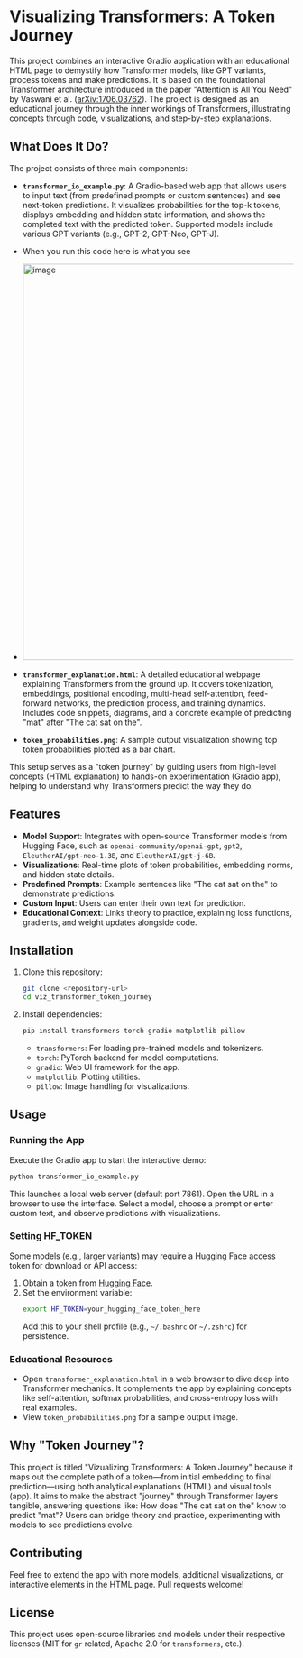 # Visualizing Transformers: A Token Journey

This project combines an interactive Gradio application with an educational HTML page to demystify how Transformer models, like GPT variants, process tokens and make predictions. It is based on the foundational Transformer architecture introduced in the paper "Attention is All You Need" by Vaswani et al. ([arXiv:1706.03762](https://arxiv.org/pdf/1706.03762)). The project is designed as an educational journey through the inner workings of Transformers, illustrating concepts through code, visualizations, and step-by-step explanations.

## What Does It Do?

The project consists of three main components:

- **`transformer_io_example.py`**: A Gradio-based web app that allows users to input text (from predefined prompts or custom sentences) and see next-token predictions. It visualizes probabilities for the top-k tokens, displays embedding and hidden state information, and shows the completed text with the predicted token. Supported models include various GPT variants (e.g., GPT-2, GPT-Neo, GPT-J).

- When you run this code here is what you see

- <img width="1039" height="703" alt="image" src="https://github.com/user-attachments/assets/6bd0ef48-b6f2-47f3-b0cd-3d860b733a99" />


- **`transformer_explanation.html`**: A detailed educational webpage explaining Transformers from the ground up. It covers tokenization, embeddings, positional encoding, multi-head self-attention, feed-forward networks, the prediction process, and training dynamics. Includes code snippets, diagrams, and a concrete example of predicting "mat" after "The cat sat on the".

- **`token_probabilities.png`**: A sample output visualization showing top token probabilities plotted as a bar chart.

This setup serves as a "token journey" by guiding users from high-level concepts (HTML explanation) to hands-on experimentation (Gradio app), helping to understand why Transformers predict the way they do.

## Features

- **Model Support**: Integrates with open-source Transformer models from Hugging Face, such as `openai-community/openai-gpt`, `gpt2`, `EleutherAI/gpt-neo-1.3B`, and `EleutherAI/gpt-j-6B`.
- **Visualizations**: Real-time plots of token probabilities, embedding norms, and hidden state details.
- **Predefined Prompts**: Example sentences like "The cat sat on the" to demonstrate predictions.
- **Custom Input**: Users can enter their own text for prediction.
- **Educational Context**: Links theory to practice, explaining loss functions, gradients, and weight updates alongside code.

## Installation

1. Clone this repository:
   ```bash
   git clone <repository-url>
   cd viz_transformer_token_journey
   ```

2. Install dependencies:
   ```bash
   pip install transformers torch gradio matplotlib pillow
   ```

   - `transformers`: For loading pre-trained models and tokenizers.
   - `torch`: PyTorch backend for model computations.
   - `gradio`: Web UI framework for the app.
   - `matplotlib`: Plotting utilities.
   - `pillow`: Image handling for visualizations.

## Usage

### Running the App
Execute the Gradio app to start the interactive demo:
```bash
python transformer_io_example.py
```
This launches a local web server (default port 7861). Open the URL in a browser to use the interface. Select a model, choose a prompt or enter custom text, and observe predictions with visualizations.

### Setting HF_TOKEN
Some models (e.g., larger variants) may require a Hugging Face access token for download or API access:
1. Obtain a token from [Hugging Face](https://huggingface.co/settings/tokens).
2. Set the environment variable:
   ```bash
   export HF_TOKEN=your_hugging_face_token_here
   ```
   Add this to your shell profile (e.g., `~/.bashrc` or `~/.zshrc`) for persistence.

### Educational Resources
- Open `transformer_explanation.html` in a web browser to dive deep into Transformer mechanics. It complements the app by explaining concepts like self-attention, softmax probabilities, and cross-entropy loss with real examples.
- View `token_probabilities.png` for a sample output image.

## Why "Token Journey"?

This project is titled "Vizualizing Transformers: A Token Journey" because it maps out the complete path of a token—from initial embedding to final prediction—using both analytical explanations (HTML) and visual tools (app). It aims to make the abstract "journey" through Transformer layers tangible, answering questions like: How does "The cat sat on the" know to predict "mat"? Users can bridge theory and practice, experimenting with models to see predictions evolve.

## Contributing

Feel free to extend the app with more models, additional visualizations, or interactive elements in the HTML page. Pull requests welcome!

## License

This project uses open-source libraries and models under their respective licenses (MIT for `gr` related, Apache 2.0 for `transformers`, etc.).
